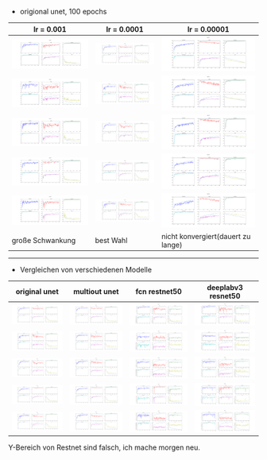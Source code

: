 * origional unet, 100 epochs

lr = 0.001 | lr = 0.0001 | lr = 0.00001
------------ | ------------- | -------------
![val_n1](20200416_223905_normal_unet_Adam_e100_lr0.001/val_n1.svg) | ![val_n1](20200418_192904_normal_unet_Adam_e100_lr0.0001/val_n1.svg) |![val_n1](20200420_184537_normal_unet_e100_lr1e-05/val_n1.svg)
![val_n2](20200416_223905_normal_unet_Adam_e100_lr0.001/val_n2.svg) | ![val_n2](20200418_192904_normal_unet_Adam_e100_lr0.0001/val_n2.svg) |![val_n2](20200420_184537_normal_unet_e100_lr1e-05/val_n2.svg)
![val_n3](20200416_223905_normal_unet_Adam_e100_lr0.001/val_n3.svg) | ![val_n3](20200418_192904_normal_unet_Adam_e100_lr0.0001/val_n3.svg) |![val_n3](20200420_184537_normal_unet_e100_lr1e-05/val_n3.svg)
![val_n4](20200416_223905_normal_unet_Adam_e100_lr0.001/val_n4.svg) | ![val_n4](20200418_192904_normal_unet_Adam_e100_lr0.0001/val_n4.svg) |![val_n4](20200420_184537_normal_unet_e100_lr1e-05/val_n4.svg)
![val_n5](20200416_223905_normal_unet_Adam_e100_lr0.001/val_n5.svg) | ![val_n5](20200418_192904_normal_unet_Adam_e100_lr0.0001/val_n5.svg) |![val_n5](20200420_184537_normal_unet_e100_lr1e-05/val_n5.svg)
große Schwankung | best Wahl | nicht konvergiert(dauert zu lange)

---

* Vergleichen von verschiedenen Modelle

original unet | multiout unet | fcn restnet50 | deeplabv3 resnet50
------------ | ------------- | ------------- | -------------
![val_n1](20200418_192904_normal_unet_Adam_e100_lr0.0001/val_n1.svg) | ![val_n1](20200422_111836_multiout_unet_e100_lr0.0001/val_n1.svg) |![val_n1](20200423_155231_fcn_restnet50_e100_lr0.0001/val_n1.svg) |![val_n1](20200425_074639_deeplabv3_resnet50_e100_lr0.0001/val_n1.svg)
![val_n2](20200418_192904_normal_unet_Adam_e100_lr0.0001/val_n2.svg) | ![val_n2](20200422_111836_multiout_unet_e100_lr0.0001/val_n2.svg) |![val_n2](20200423_155231_fcn_restnet50_e100_lr0.0001/val_n2.svg) |![val_n2](20200425_074639_deeplabv3_resnet50_e100_lr0.0001/val_n2.svg)
![val_n3](20200418_192904_normal_unet_Adam_e100_lr0.0001/val_n3.svg) | ![val_n3](20200422_111836_multiout_unet_e100_lr0.0001/val_n3.svg) |![val_n3](20200423_155231_fcn_restnet50_e100_lr0.0001/val_n3.svg) |![val_n3](20200425_074639_deeplabv3_resnet50_e100_lr0.0001/val_n3.svg)
![val_n4](20200418_192904_normal_unet_Adam_e100_lr0.0001/val_n4.svg) | ![val_n4](20200422_111836_multiout_unet_e100_lr0.0001/val_n4.svg) |![val_n4](20200423_155231_fcn_restnet50_e100_lr0.0001/val_n4.svg) |![val_n4](20200425_074639_deeplabv3_resnet50_e100_lr0.0001/val_n4.svg)
![val_n5](20200418_192904_normal_unet_Adam_e100_lr0.0001/val_n5.svg) | ![val_n5](20200422_111836_multiout_unet_e100_lr0.0001/val_n5.svg) |![val_n5](20200423_155231_fcn_restnet50_e100_lr0.0001/val_n5.svg) |![val_n5](20200425_074639_deeplabv3_resnet50_e100_lr0.0001/val_n5.svg)

Y-Bereich von Restnet sind falsch, ich mache morgen neu. 
